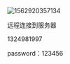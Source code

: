![1562920357134](C:\Users\shone\AppData\Roaming\Typora\typora-user-images\1562920357134.png)

远程连接到服务器

1324981997

password：123456